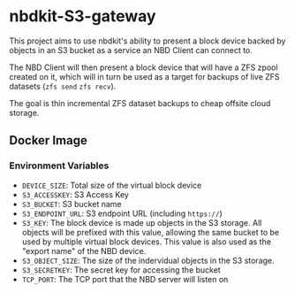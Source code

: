 # nbdkit-S3-gateway
This project aims to use nbdkit's ability to present a block device backed by
objects in an S3 bucket as a service an NBD Client can connect to.

The NBD Client will then present a block device that will have a ZFS zpool
created on it, which will in turn be used as a target for backups of live ZFS
datasets (`zfs send` `zfs recv`).

The goal is thin incremental ZFS dataset backups to cheap offsite cloud storage.

## Docker Image
### Environment Variables
* `DEVICE_SIZE`: Total size of the virtual block device
* `S3_ACCESSKEY`: S3 Access Key
* `S3_BUCKET`: S3 bucket name
* `S3_ENDPOINT_URL`: S3 endpoint URL (including `https://`)
* `S3_KEY`: The block device is made up objects in the S3 storage.  All objects
  will be prefixed with this value, allowing the same bucket to be used by
  multiple virtual block devices.  This value is also used as the "export name"
  of the NBD device.
* `S3_OBJECT_SIZE`: The size of the indervidual objects in the S3 storage.
* `S3_SECRETKEY`: The secret key for accessing the bucket
* `TCP_PORT`: The TCP port that the NBD server will listen on